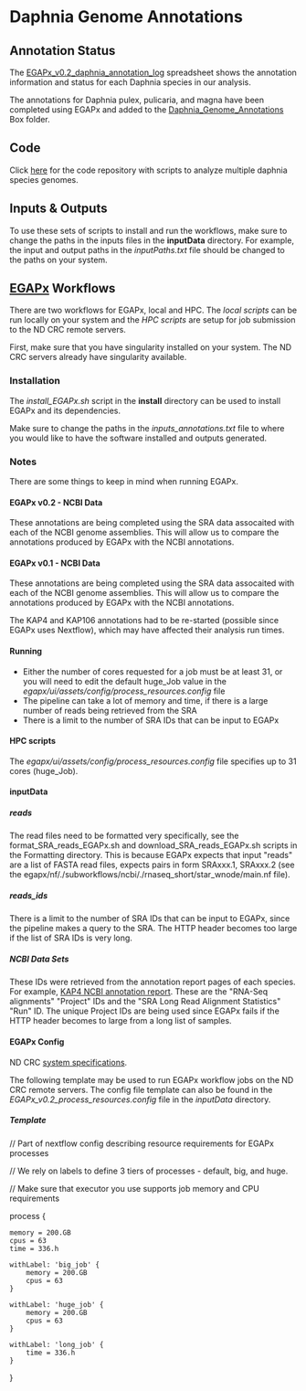# Daphnia Genome Annotations

## Annotation Status

The [EGAPx\_v0.2\_daphnia\_annotation\_log](https://docs.google.com/spreadsheets/d/10nzxceWsXgf_4hcc5mAFBi7NVG6NLLwm38dv_k6yeUM/edit?usp=sharing) spreadsheet shows the annotation information and status for each Daphnia species in our analysis.

The annotations for Daphnia pulex, pulicaria, and magna have been completed using EGAPx and added to the [Daphnia\_Genome\_Annotations](https://notredame.app.box.com/folder/282385967278) Box folder.

## Code

Click [here](https://github.com/ElizabethBrooks/DaphniaGenomics_MultiGenome) for the code repository with scripts to analyze multiple daphnia species genomes.

## Inputs & Outputs

To use these sets of scripts to install and run the workflows, make sure to change the paths in the inputs files in the <b>inputData</b> directory. For example, the input and output paths in the <i>inputPaths.txt</i> file should be changed to the paths on your system.

## [EGAPx](https://github.com/ncbi/egapx/) Workflows
There are two workflows for EGAPx, local and HPC. The <i>local scripts</i> can be run locally on your system and the <i>HPC scripts</i> are setup for job submission to the ND CRC remote servers.

First, make sure that you have singularity installed on your system. The ND CRC servers already have singularity available.

### Installation
The <i>install_EGAPx.sh</i> script in the <b>install</b> directory can be used to install EGAPx and its dependencies. 

Make sure to change the paths in the <i>inputs_annotations.txt</i> file to where you would like to have the software installed and outputs generated.

### Notes
There are some things to keep in mind when running EGAPx.

#### EGAPx v0.2 - NCBI Data

These annotations are being completed using the SRA data assocaited with each of the NCBI genome assemblies. This will allow us to compare the annotations produced by EGAPx with the NCBI annotations.

#### EGAPx v0.1 - NCBI Data

These annotations are being completed using the SRA data assocaited with each of the NCBI genome assemblies. This will allow us to compare the annotations produced by EGAPx with the NCBI annotations.

The KAP4 and KAP106 annotations had to be re-started (possible since EGAPx uses Nextflow), which may have affected their analysis run times.

#### Running
- Either the number of cores requested for a job must be at least 31, or you will need to edit the default huge_Job value in the <i>egapx/ui/assets/config/process_resources.config</i> file
- The pipeline can take a lot of memory and time, if there is a large number of reads being retrieved from the SRA
- There is a limit to the number of SRA IDs that can be input to EGAPx

#### HPC scripts
The <i>egapx/ui/assets/config/process_resources.config</i> file specifies up to 31 cores (huge_Job).

#### inputData

##### reads
The read files need to be formatted very specifically, see the format_SRA_reads_EGAPx.sh and download_SRA_reads_EGAPx.sh scripts in the Formatting directory. This is because EGAPx expects that input "reads" are a list of FASTA read files, expects pairs in form SRAxxx.1, SRAxxx.2 (see the egapx/nf/./subworkflows/ncbi/./rnaseq_short/star_wnode/main.nf file).

##### reads_ids
There is a limit to the number of SRA IDs that can be input to EGAPx, since the pipeline makes a query to the SRA. The HTTP header becomes too large if the list of SRA IDs is very long. 

##### NCBI Data Sets
These IDs were retrieved from the annotation report pages of each species. For example, [KAP4 NCBI annotation report](https://www.ncbi.nlm.nih.gov/refseq/annotation_euk/Daphnia_pulex/100/). These are the "RNA-Seq alignments" "Project" IDs and the "SRA Long Read Alignment Statistics" "Run" ID. The unique Project IDs are being used since EGAPx fails if the HTTP header becomes to large from a long list of samples.

#### EGAPx Config
ND CRC [system specifications](https://docs.crc.nd.edu/new_user/quick_start.html).

The following template may be used to run EGAPx workflow jobs on the ND CRC remote servers. The config file template can also be found in the <i>EGAPx_v0.2_process_resources.config</i> file in the <i>inputData</i> directory.

##### Template
// Part of nextflow config describing resource requirements for EGAPx processes

// We rely on labels to define 3 tiers of processes - default, big, and huge.

// Make sure that executor you use supports job memory and CPU requirements

process {

    memory = 200.GB
    cpus = 63
    time = 336.h

    withLabel: 'big_job' {
        memory = 200.GB
        cpus = 63
    }

    withLabel: 'huge_job' {
        memory = 200.GB
        cpus = 63
    }

    withLabel: 'long_job' {
        time = 336.h
    }
}
